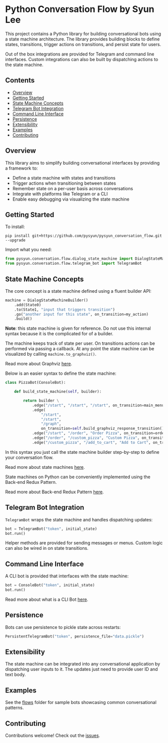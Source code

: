 # Python Conversation Flow by Syun Lee

This project contains a Python library for building conversational bots using a state machine architecture. The library provides building blocks to define states, transitions, trigger actions on transitions, and persist state for users.

Out of the box integrations are provided for Telegram and command line interfaces. Custom integrations can also be built by dispatching actions to the state machine.

## Contents

- [Overview](#overview)
- [Getting Started](#getting-started)
- [State Machine Concepts](#state-machine-concepts)
- [Telegram Bot Integration](#telegram-bot-integration)
- [Command Line Interface](#command-line-interface)
- [Persistence](#persistence)
- [Extensibility](#extensibility)
- [Examples](#examples)
- [Contributing](#contributing)

## Overview

This library aims to simplify building conversational interfaces by providing a framework to:

- Define a state machine with states and transitions
- Trigger actions when transitioning between states
- Remember state on a per-user basis across conversations
- Integrate with platforms like Telegram or a CLI
- Enable easy debugging via visualizing the state machine

## Getting Started

To install:

```shell
pip install git+https://github.com/pysyun/pysyun_conversation_flow.git --upgrade
```

Import what you need:

```python
from pysyun.conversation.flow.dialog_state_machine import DialogStateMachineBuilder 
from pysyun.conversation.flow.telegram_bot import TelegramBot
```

## State Machine Concepts

The core concept is a state machine defined using a fluent builder API:

```python
machine = DialogStateMachineBuilder()
    .add(State0) 
    .to(State1, "input that triggers transition")
    .go("another input for this state", on_transition=my_action) 
    .build()
``` 
**Note**: this state machine is given for reference. Do not use this internal syntax because it is the complicated for of a builder.

The machine keeps track of state per user. On transitions actions can be performed via passing a callback. At any point the state machine can be visualized by calling `machine.to_graphviz()`.

Read more about Graphviz [here](./documentation/graphviz.md).

Below is an easier syntax to define the state machine:
```python
class PizzaBot(ConsoleBot):

    def build_state_machine(self, builder):

        return builder \
            .edge("/start", "/start", "/start", on_transition=main_menu_transition) \
            .edge(
                "/start",
                "/start",
                "/graph",
                on_transition=self.build_graphviz_response_transition()) \
            .edge("/start", "/order", "Order Pizza", on_transition=order_pizza_transition) \
            .edge("/order", "/custom_pizza", "Custom Pizza", on_transition=custom_pizza_transition) \
            .edge("/custom_pizza", "/add_to_cart", "Add to Cart", on_transition=add_to_cart_transition) \
```

In this syntax you just call the state machine builder step-by-step to define your conversation flow.

Read more about state machines [here](./documentation/state-machines.md).

State machines on Python can be conveniently implemented using the Back-end Redux Pattern.

Read more about Back-end Redux Pattern [here](./documentation/backend-redux.md).

## Telegram Bot Integration

`TelegramBot` wraps the state machine and handles dispatching updates:

```python
bot = TelegramBot("token", initial_state)
bot.run() 
```

Helper methods are provided for sending messages or menus. Custom logic can also be wired in on state transitions.

## Command Line Interface

A CLI bot is provided that interfaces with the state machine:

```python
bot = ConsoleBot("token", initial_state)
bot.run()
```

Read more about what is a CLI Bot [here](./documentation/cli-bots.md).

## Persistence

Bots can use persistence to pickle state across restarts:

```python
PersistentTelegramBot("token", persistence_file="data.pickle") 
```

## Extensibility

The state machine can be integrated into any conversational application by dispatching user inputs to it. The updates just need to provide user ID and text body.

## Examples

See the [flows](./flows) folder for sample bots showcasing common conversational patterns.

## Contributing

Contributions welcome! Check out the [issues](https://github.com/pysyun/pysyun_conversation_flow/issues).
